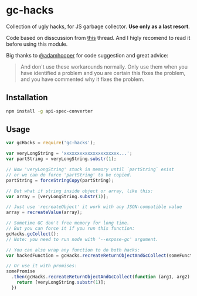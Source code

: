 # gc-hacks
Collection of ugly hacks, for JS garbage collector. __Use only as a last resort__.

Code based on disscussion from [this](https://github.com/cheeriojs/cheerio/issues/263) thread.
And I higly recomend to read it before using this module.

Big thanks to [@adamhooper](https://github.com/adamhooper) for code suggestion and great advice:
> And don't use these workarounds normally. Only use them when you have identified a problem and you are certain this fixes the problem, and you have commented why it fixes the problem.

## Installation

```bash
npm install -g api-spec-converter
```

## Usage

```js
var gcHacks = require('gc-hacks');

var veryLongString = 'xxxxxxxxxxxxxxxxxxxxx...';
var partString = veryLongString.substr(1);

// Now 'veryLongString' stuck in memory until `partString` exist
// or we can do force 'partString' to be copied.
partString = forceStringCopy(partString);

// But what if string inside object or array, like this:
var array = [veryLongString.substr(1)];

// Just use 'recreateObject' it work with any JSON-compatible value
array = recreateValue(array);

// Sometime GC don't free memory for long time.
// But you can force it if you run this function:
gcHacks.gcCollect();
// Note: you need to run node with '--expose-gc' argument.

// You can also wrap any function to do both hacks:
var hackedFunction = gcHacks.recreateReturnObjectAndGcCollect(someFunction);

// Or use it with promises:
somePromise
  .then(gcHacks.recreateReturnObjectAndGcCollect(function (arg1, arg2) {
    return [veryLongString.substr(1)];
  })
```
